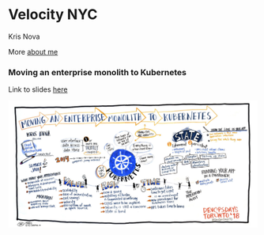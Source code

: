 # Velocity NYC

Kris Nova

More [about me](github.com/kris-nova/me)

### Moving an enterprise monolith to Kubernetes

Link to slides [here](https://docs.google.com/presentation/d/1VNWaWnbP8P2k5hTJHj3IcxaZDKyamsgybs72GGKrxk0)

<center><img src="monolith-image.png"></center>
